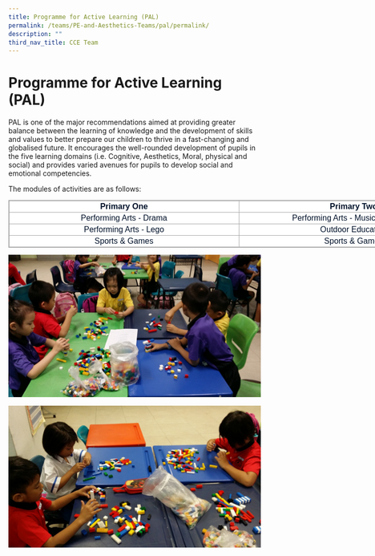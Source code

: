 ```yaml
---
title: Programme for Active Learning (PAL)
permalink: /teams/PE-and-Aesthetics-Teams/pal/permalink/
description: ""
third_nav_title: CCE Team
---
```

Programme for Active Learning (PAL)
===================================

PAL is one of the major recommendations aimed at providing greater balance between the learning of knowledge and the development of skills and values to better prepare our children to thrive in a fast-changing and globalised future. It encourages the well-rounded development of pupils in the five learning domains (i.e. Cognitive, Aesthetics, Moral, physical and social) and provides varied avenues for pupils to develop social and emotional competencies.

  

The modules of activities are as follows:

  

<table class="iveo_table ives_tab_simple3 ive_eobj_center" style="margin: auto; outline: 0px; padding: 0px; border-collapse: collapse; clear: both; border: 1px solid rgb(170, 170, 170); color: rgb(0, 17, 41); font-family: Raleway, sans-serif; font-size: 16px; font-style: normal; font-variant-ligatures: normal; font-variant-caps: normal; font-weight: 400; letter-spacing: normal; orphans: 2; text-align: left; text-transform: none; white-space: normal; widows: 2; word-spacing: 0px; -webkit-text-stroke-width: 0px; background-color: rgb(255, 255, 255); text-decoration-thickness: initial; text-decoration-style: initial; text-decoration-color: initial; width: 920px;"><tbody style="margin: 0px; outline: 0px; padding: 0px;"><tr style="margin: 0px; outline: 0px; padding: 0px;"><td width="500px" style="margin: 0px; outline: 0px; padding: 2px; text-align: center; border: 1px solid rgb(170, 170, 170);"><strong style="margin: 0px; outline: 0px; padding: 0px;">Primary One</strong><br style="margin: 0px; outline: 0px; padding: 0px;"></td><td width="500px" style="margin: 0px; outline: 0px; padding: 2px; text-align: center; border: 1px solid rgb(170, 170, 170);"><strong style="margin: 0px; outline: 0px; padding: 0px;">Primary Two</strong><br style="margin: 0px; outline: 0px; padding: 0px;"></td></tr><tr style="margin: 0px; outline: 0px; padding: 0px;"><td width="500px" style="margin: 0px; outline: 0px; padding: 2px; text-align: center; border: 1px solid rgb(170, 170, 170);">Performing Arts - Drama<br style="margin: 0px; outline: 0px; padding: 0px;"></td><td width="500px" style="margin: 0px; outline: 0px; padding: 2px; text-align: center; border: 1px solid rgb(170, 170, 170);">Performing Arts - Music Movement<br style="margin: 0px; outline: 0px; padding: 0px;"></td></tr><tr style="margin: 0px; outline: 0px; padding: 0px;"><td width="500px" style="margin: 0px; outline: 0px; padding: 2px; text-align: center; border: 1px solid rgb(170, 170, 170);">Performing Arts - Lego<br style="margin: 0px; outline: 0px; padding: 0px;"></td><td width="500px" style="margin: 0px; outline: 0px; padding: 2px; text-align: center; border: 1px solid rgb(170, 170, 170);">Outdoor Education<br style="margin: 0px; outline: 0px; padding: 0px;"></td></tr><tr style="margin: 0px; outline: 0px; padding: 0px;"><td width="500px" style="margin: 0px; outline: 0px; padding: 2px; text-align: center; border: 1px solid rgb(170, 170, 170);">Sports &amp; Games<br style="margin: 0px; outline: 0px; padding: 0px;"></td><td width="500px" style="margin: 0px; outline: 0px; padding: 2px; text-align: center; border: 1px solid rgb(170, 170, 170);">Sports &amp; Games<br style="margin: 0px; outline: 0px; padding: 0px;"></td></tr></tbody></table>

![](/images/PAL2.jpg)

![](/images/PAL1.jpg)